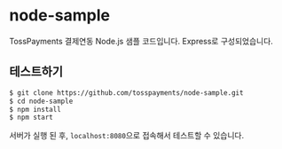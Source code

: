# node-sample

TossPayments 결제연동 Node.js 샘플 코드입니다. Express로 구성되었습니다.

## 테스트하기

```sh
$ git clone https://github.com/tosspayments/node-sample.git
$ cd node-sample
$ npm install
$ npm start
```

서버가 실행 된 후, `localhost:8080`으로 접속해서 테스트할 수 있습니다.
